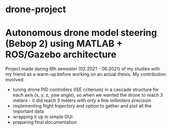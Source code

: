 # drone-project
# **Autonomous drone model steering (Bebop 2) using MATLAB + ROS/Gazebo architecture**
Project made during 6th semester (02.2021 - 06.2021) of my studies with my friend as a warm-up before working on an actual thesis.
My contribution involved:
* tuning drone PID controllers (ISE criterium) in a cascade structure for each axis (x, y, z, yaw angle), so when we wanted the drone to reach 3 meters - it did reach 3 meters with only a few milimiters precision
* implementing flight trajectory and option to gather and plot all the important data
* wrapping it up in simple GUI
* preparing final documentation
